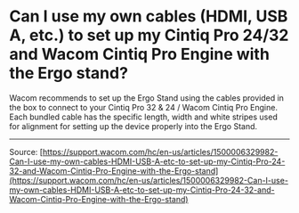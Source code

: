 # Can I use my own cables (HDMI, USB A, etc.) to set up my Cintiq Pro 24/32 and Wacom Cintiq Pro Engine with the Ergo stand?

Wacom recommends to set up the Ergo Stand using the cables provided in the box to connect to your Cintiq Pro 32 & 24 / Wacom Cintiq Pro Engine.
 Each bundled cable has the specific length, width and white stripes used for alignment for setting up the device properly into the Ergo Stand.

---
Source: [https://support.wacom.com/hc/en-us/articles/1500006329982-Can-I-use-my-own-cables-HDMI-USB-A-etc-to-set-up-my-Cintiq-Pro-24-32-and-Wacom-Cintiq-Pro-Engine-with-the-Ergo-stand](https://support.wacom.com/hc/en-us/articles/1500006329982-Can-I-use-my-own-cables-HDMI-USB-A-etc-to-set-up-my-Cintiq-Pro-24-32-and-Wacom-Cintiq-Pro-Engine-with-the-Ergo-stand)
